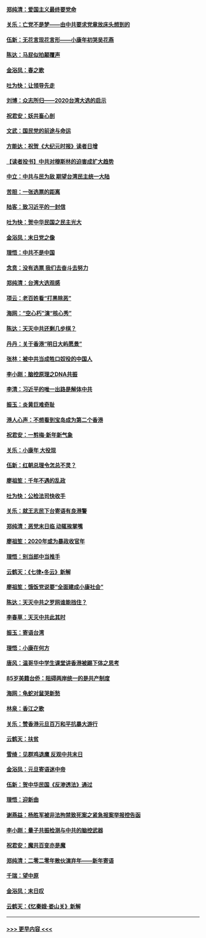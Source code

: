 #### [郑纯清：爱国主义最终要党命](../pages/nsc993/n11802197.md?t=01181611) 
#### [关乐：亡党不是梦——由中共要求党章放床头想到的](../pages/nsc993/n11802156.md?t=01181611) 
#### [伍新：无花言现花言形——小康年初哭吴花燕](../pages/nsc993/n11800044.md?t=01181611) 
#### [陈达：马屁似拍颠覆声](../pages/nsc993/n11800010.md?t=01181611) 
#### [金浴凤：春之歌](../pages/nsc993/n11797687.md?t=01181611) 
#### [吐为快：让领导先走](../pages/nsc993/n11797512.md?t=01181611) 
#### [刘博：众志所归——2020台湾大选的启示](../pages/nsc993/n11796878.md?t=01181611) 
#### [祝君安：妖共畜心剖](../pages/nsc993/n11794273.md?t=01181611) 
#### [文武：国民党的前途与命运](../pages/nsc993/n11794198.md?t=01181611) 
#### [方能达：祝贺《大纪元时报》读者日增](../pages/nsc993/n11793807.md?t=01181611) 
#### [【读者投书】中共对穆斯林的迫害成扩大趋势](../pages/nsc993/n11791371.md?t=01181611) 
#### [中立：中共与民为敌 期望台湾民主统一大陆](../pages/nsc993/n11790392.md?t=01181611) 
#### [苦胆：一张选票的距离](../pages/nsc993/n11788914.md?t=01181611) 
#### [陆客：致习近平的一封信](../pages/nsc993/n11788867.md?t=01181611) 
#### [吐为快：贺中华民国之民主光大](../pages/nsc993/n11788618.md?t=01181611) 
#### [金浴凤：末日党之像](../pages/nsc993/n11787475.md?t=01181611) 
#### [理悟：中共不是中国](../pages/nsc993/n11787463.md?t=01181611) 
#### [念贲：没有选票  我们去奋斗去努力](../pages/nsc993/n11787398.md?t=01181611) 
#### [郑纯清：台湾大选观感](../pages/nsc993/n11786210.md?t=01181611) 
#### [项云：老百姓看“打黑除恶”](../pages/nsc993/n11785398.md?t=01181611) 
#### [海网：“空心朽”演“核心秀”](../pages/nsc993/n11783874.md?t=01181611) 
#### [陈达：天灭中共还剩几步棋？](../pages/nsc993/n11783719.md?t=01181611) 
#### [丹丹：关于香港“明日大屿愿景”](../pages/nsc993/n11783273.md?t=01181611) 
#### [张林：被中共当成牲口奴役的中国人](../pages/nsc993/n11782397.md?t=01181611) 
#### [李小刚：脑控原理之DNA共振](../pages/nsc993/n11780962.md?t=01181611) 
#### [李清：习近平的唯一出路是解体中共](../pages/nsc993/n11780866.md?t=01181611) 
#### [振玉：炎黄巨难奇耻](../pages/nsc993/n11779632.md?t=01181611) 
#### [港人心声：不想看到宝岛成为第二个香港](../pages/nsc993/n11778817.md?t=01181611) 
#### [祝君安：一剪梅‧新年新气象](../pages/nsc993/n11776340.md?t=01181611) 
#### [关乐：小康年 大役现](../pages/nsc993/n11774213.md?t=01181611) 
#### [伍新：红朝总理令怎总不灵？](../pages/nsc993/n11770813.md?t=01181611) 
#### [廖祖笙：千年不遇的乱政](../pages/nsc993/n11770373.md?t=01181611) 
#### [吐为快：公检法司快收手](../pages/nsc993/n11770359.md?t=01181611) 
#### [关乐：就王志民下台寄语有良港警](../pages/nsc993/n11769903.md?t=01181611) 
#### [郑纯清：恶党末日临 动辄挨掌嘴](../pages/nsc993/n11769356.md?t=01181611) 
#### [廖祖笙：2020年或为暴政收官年](../pages/nsc993/n11768216.md?t=01181611) 
#### [理悟：别当郎中当推手](../pages/nsc993/n11768243.md?t=01181611) 
#### [云鹤天：《七律▪冬云》新解](../pages/nsc993/n11768204.md?t=01181611) 
#### [廖祖笙：饿饭党说要“全面建成小康社会”](../pages/nsc993/n11767482.md?t=01181611) 
#### [陈达：天灭中共之罗网谁能挡住？](../pages/nsc993/n11767465.md?t=01181611) 
#### [李春草：天灭中共此其时](../pages/nsc993/n11767452.md?t=01181611) 
#### [振玉：寄语台湾](../pages/nsc993/n11767432.md?t=01181611) 
#### [理悟：小康在何方](../pages/nsc993/n11767394.md?t=01181611) 
#### [唐风：温哥华中学生课堂讲香港被踢下体之思考](../pages/nsc993/n11766848.md?t=01181611) 
#### [85岁美籍台侨：阻碍两岸统一的是共产制度](../pages/nsc993/n11765043.md?t=01181611) 
#### [海网：龟蛇对鼠哭新愁](../pages/nsc993/n11764895.md?t=01181611) 
#### [林泉：香江之歌](../pages/nsc993/n11764415.md?t=01181611) 
#### [关乐：赞香港元旦百万和平抗暴大游行](../pages/nsc993/n11764382.md?t=01181611) 
#### [云鹤天：扶贫](../pages/nsc993/n11764245.md?t=01181611) 
#### [雪绮：见群鸡退鹰  反观中共末日](../pages/nsc993/n11762112.md?t=01181611) 
#### [金浴凤：元旦寄语迷中帝](../pages/nsc993/n11761788.md?t=01181611) 
#### [伍新：贺中华民国《反渗透法》通过](../pages/nsc993/n11761994.md?t=01181611) 
#### [理悟：迎新曲](../pages/nsc993/n11761152.md?t=01181611) 
#### [谢燕益：杨胜军被非法拘禁致死案之紧急报案举报控告函](../pages/nsc993/n11756134.md?t=01181611) 
#### [李小刚：量子共振检测与中共的脑控武器](../pages/nsc993/n11754518.md?t=01181611) 
#### [祝君安：魔共百变亦是魔](../pages/nsc993/n11754469.md?t=01181611) 
#### [郑纯清：二零二零年散伙演弃年——新年寄语](../pages/nsc993/n11754195.md?t=01181611) 
#### [千瑞：望中原](../pages/nsc993/n11754159.md?t=01181611) 
#### [金浴凤：末日叹](../pages/nsc993/n11752359.md?t=01181611) 
#### [云鹤天：《忆秦娥‧娄山关》新解](../pages/nsc993/n11752348.md?t=01181611) 

----
#### [ >>> 更早内容 <<< ](../indexes/nsc993-earlier.md)
